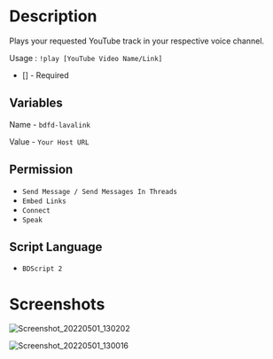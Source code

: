 # Description
Plays your requested YouTube track in your respective voice channel.

Usage : ` !play [YouTube Video Name/Link] `
* [] - Required

## Variables
Name - ` bdfd-lavalink `

Value - ` Your Host URL `

## Permission
- ` Send Message / Send Messages In Threads `
- ` Embed Links `
- ` Connect `
- ` Speak `

## Script Language
- ` BDScript 2 `

# Screenshots

![Screenshot_20220501_130202](https://user-images.githubusercontent.com/95774950/166137029-4694ccfd-b48a-4dde-af3b-80dc6945e805.png)

![Screenshot_20220501_130016](https://user-images.githubusercontent.com/95774950/166137033-c4a44f20-eee1-4acf-b19d-87e068b78b8f.png)
